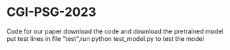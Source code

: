 # CGI-PSG-2023
Code for our paper
download the code and download the pretrained model
put test lines in file "test",run python test_model.py to test the model
